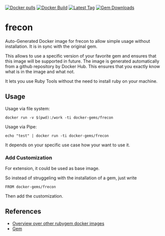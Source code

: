 [![Docker pulls](https://img.shields.io/docker/pulls/rubygem/frecon.svg)](https://hub.docker.com/r/rubygem/frecon/)
[![Docker Build](https://img.shields.io/docker/automated/rubygem/frecon.svg)](https://hub.docker.com/r/rubygem/frecon/)
[![Latest Tag](https://img.shields.io/github/tag/docker-rubygem/frecon.svg)](https://hub.docker.com/r/rubygem/frecon/)
[![Gem Downloads](https://img.shields.io/gem/dt/frecon.svg)](https://rubygems.org/gems/frecon/)
# frecon

Auto-Generated Docker image for frecon to allow simple usage without installation.
It is in sync with the original gem.

This allows to use a specific version of your favorite gem and ensures that this image will be supported in future.
The image is generated automatically from a github repository by Docker Hub.
This ensures that you exactly know what is in the image and what not.

It lets you use Ruby Tools without the need to install ruby on your machine.

## Usage

Usage via file system:

`docker run -v $(pwd):/work -ti docker-gems/frecon`

Usage via Pipe:

`echo "test" | docker run -ti docker-gems/frecon`

It depends on your specific use case how your want to use it.

### Add Customization

For extension, it could be used as base image.

So instead of struggeling with the installation of a gem, just write

`FROM docker-gems/frecon`

Then add the customization.

## References

 - [Overview over other rubygem docker images](https://github.com/thinkbot/docker-rubygem)
 - [Gem](https://rubygems.org/gems/frecon/)
